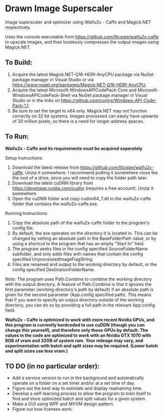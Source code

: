 # Drawn Image Superscaler
Image superscaler and optimizer using Waifu2x - Caffe and Magick.NET respectively.

Uses the console executable from https://github.com/lltcggie/waifu2x-caffe to upscale images,
and then losslessly compresses the output images using Magick.NET.

## To Build:
 1. Acquire the latest Magick.NET-Q16-HDRI-AnyCPU package via NuGet package manager in Visual Studio or via https://www.nuget.org/packages/Magick.NET-Q16-HDRI-AnyCPU.
 2. Acquire the latest Microsoft-WindowsAPICodePack-Core and Microsoft-WindowsAPICodePack-Shell via NuGet package manager in Visual Studio or in the links on https://github.com/contre/Windows-API-Code-Pack-1.1.
 3. Be sure to set the target to x64 only. Magick.NET may not function correctly on 32 bit systems. Images processed can easily have upwards of 30 million pixels, so there is a need for longer address spaces.

## To Run:
__**Waifu2x - Caffe and its requirements must be acquired seperately**__

Setup Instructions:
 1. Download the latest release from https://github.com/lltcggie/waifu2x-caffe. Unzip it somewhere. I recommend putting it somewhere close the the root of a drive, since you will need to copy the folder path later.
 2. Download the latest cuDNN library from https://developer.nvidia.com/cudnn (requires a free account). Unzip it somewhere.
 3. Open the cuDNN folder and copy cudnn64_7.dll to the waifu2x-caffe folder that contains the waifu2x-caffe.exe.

Running Instructions:
 1. Copy the absolute path of the waifu2x-caffe folder to the program's config file.
 2. By default, the exe operates on the directory it is located in.
 This can be changed by setting an absolute path in the BaseFolderPath value,
 or by using a shortcut to the program that has an empty "Start In" field.
 3. The program seeks files in the config specified SourceFolderName subfolder,
 and only adds files with names that contain the config specified UnprocessedImageFlagString.
 4. Files are renamed and output to the working directory by default, or the config specified DestinationFolderName.

*Note*: The program uses Path.Combine to combine the working directory with the output directory. A feature of Path.Combine is that it ignores the first parameter (working directory's path by default) if an absolute path is given for the second parameter (App.config specified path). This means that if you want to specify an output directory outside of the working directory, you can do so by providing a full path in the relevant App.config field.

**Waifu2x - Caffe is optimized to work with more recent Nvidia GPUs, and this program is currently hardcoded to use cuDDN (though you can change this yourself), and therefore only those GPUs by default.
The values in the code are optimized to work with an Nvidia GTX 1070 with 8GB of vram and 32GB of system ram.
Your mileage may vary, and experimentation with batch and split sizes may be required. (Lower batch and split sizes use less vram.)**

## TO DO (in no particular order):
 - Add a service version to run in the background and automatically operate on a folder on a set timer and/or at a set time of day.
 - Figure out the best way to estimate and display reamaining time.
 - Develop a self-learning process to allow the program to train itself to find and store optimized batch and split values for a given system.
 - Make a GUI using WPF and MVVM design pattern.
 - Figure out how licenses work.
